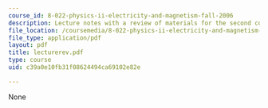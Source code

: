 ```yaml
---
course_id: 8-022-physics-ii-electricity-and-magnetism-fall-2006
description: Lecture notes with a review of materials for the second course exam.
file_location: /coursemedia/8-022-physics-ii-electricity-and-magnetism-fall-2006/c39a0e10fb31f08624494ca69102e82e_lecturerev.pdf
file_type: application/pdf
layout: pdf
title: lecturerev.pdf
type: course
uid: c39a0e10fb31f08624494ca69102e82e

---
```

None